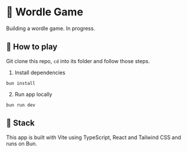# 🧩 Wordle Game

Building a wordle game. In progress.


## 🚀 How to play
Git clone this repo, `cd` into its folder and follow those steps.

1. Install dependencies
```shell
bun install
```

2. Run app locally
```shell
bun run dev
```


## 🍱 Stack
This app is built with Vite using TypeScript, React and Tailwind CSS and runs on Bun.
